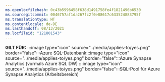 ```yaml
---
ms.openlocfilehash: 0c43b5996458f638d1491758fe4f1821496b6530
ms.sourcegitcommit: 0046757af1da267fc2f0e88617c633524883795f
ms.translationtype: HT
ms.contentlocale: de-DE
ms.lasthandoff: 08/13/2021
ms.locfileid: "121801543"
---
```

**GILT FÜR:** :::image type="icon" source="../media/applies-to/yes.png" border="false":::Azure SQL-Datenbank:::image type="icon" source="../media/applies-to/yes.png" border="false":::Azure Synapse Analytics (vormals Azure SQL DW) :::image type="icon" source="../media/applies-to/yes.png" border="false":::SQL-Pool für Azure Synapse Analytics (Arbeitsbereich)